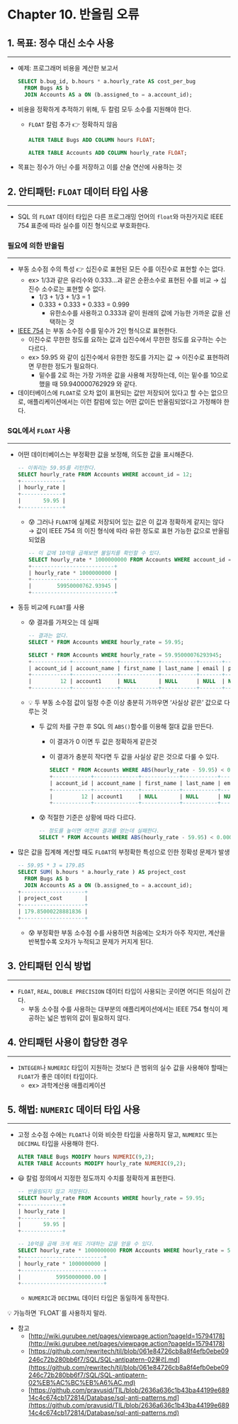 # Chapter 10. 반올림 오류

## 1. 목표: 정수 대신 소수 사용

---

- 예제: 프로그래머 비용을 계산한 보고서
    
    ```sql
    SELECT b.bug_id, b.hours * a.hourly_rate AS cost_per_bug
      FROM Bugs AS b
      JOIN Accounts AS a ON (b.assigned_to = a.account_id);
    ```
    
- 비용을 정확하게 추적하기 위해, 두 칼럼 모두 소수를 지원해야 한다.
    - `FLOAT` 칼럼 추가 👉 정확하지 않음
        
        ```sql
        ALTER TABLE Bugs ADD COLUMN hours FLOAT;
        
        ALTER TABLE Accounts ADD COLUMN hourly_rate FLOAT;
        ```
        
- 목표는 정수가 아닌 수를 저장하고 이를 산술 연산에 사용하는 것

## 2. 안티패턴: `FLOAT` 데이터 타입 사용

---

- SQL 의 `FLOAT` 데이터 타입은 다른 프로그래밍 언어의 `float`와 마찬가지로 IEEE 754 표준에 따라 실수를 이진 형식으로 부호화한다.

### 필요에 의한 반올림

---

- 부동 소수점 수의 특성 👉 십진수로 표현된 모든 수를 이진수로 표현할 수는 없다.
    - ex> 1/3과 같은 유리수와 0.333...과 같은 순환소수로 표현된 수를 비교 → 십진수 소수로는 표현할 수 없다.
        - 1/3 + 1/3 + 1/3 = 1
        - 0.333 + 0.333 + 0.333 = 0.999
            - 유한소수를 사용하고 0.333과 같이 원래의 값에 가능한 가까운 값을 선택하는 것
- [IEEE 754](https://ko.wikipedia.org/wiki/IEEE_754) 는 부동 소수점 수를 밑수가 2인 형식으로 표현한다.
    - 이진수로 무한한 정도를 요하는 값과 십진수에서 무한한 정도를 요구하는 수는 다르다.
    - ex> 59.95 와 같이 십진수에서 유한한 정도를 가지는 값 → 이진수로 표현하려면 무한한 정도가 필요하다.
        - 밑수를 2로 하는 가장 가까운 값을 사용해 저장하는데, 이는 밑수를 10으로 했을 때 59.940000762929 와 같다.
- 데이터베이스에 `FLOAT`로 오차 없이 표현되는 값만 저장되어 있다고 할 수는 없으므로, 애플리케이션에서는 이런 칼럼에 있는 어떤 값이든 반올림되었다고 가정해야 한다.

### SQL에서 `FLOAT` 사용

---

- 어떤 데이터베이스는 부정확한 값을 보정해, 의도한 값을 표시해준다.
    
    ```sql
    -- 이쿼리는 59.95를 리턴한다.
    SELECT hourly_rate FROM Accounts WHERE account_id = 12;
    +-------------+
    | hourly_rate |
    +-------------+
    |       59.95 |
    +-------------+
    ```
    
    - 😰 그러나 `FLOAT`에 실제로 저장되어 있는 값은 이 값과 정확하게 같지는 않다 → 값이 IEEE 754 의 이진 형식에 따라 유한 정도로 표현 가능한 값으로 반올림되었음
        
        ```sql
        -- 이 값에 10억을 곱해보면 불일치를 확인할 수 있다.
        SELECT hourly_rate * 1000000000 FROM Accounts WHERE account_id = 12;
        +--------------------------+
        | hourly_rate * 1000000000 |
        +--------------------------+
        |        59950000762.93945 |
        +--------------------------+
        ```
        
- 동등 비교에 `FLOAT`를 사용
    - 😰 결과를 가져오는 데 실패
        
        ```sql
        -- 결과는 없다.
        SELECT * FROM Accounts WHERE hourly_rate = 59.95;
        
        SELECT * FROM Accounts WHERE hourly_rate = 59.95000076293945;
        +------------+--------------+------------+-----------+-------+---------------+--------------------------------+-------------+
        | account_id | account_name | first_name | last_name | email | password_hash | portrait_image                 | hourly_rate |
        +------------+--------------+------------+-----------+-------+---------------+--------------------------------+-------------+
        |         12 | account1     | NULL       | NULL      | NULL  | NULL          | NULL                           |       59.95 |
        +------------+--------------+------------+-----------+-------+---------------+--------------------------------+-------------+
        ```
        
    - 💡 두 부동 소수점 값이 일정 수준 이상 충분히 가까우면 ‘사실상 같은’ 값으로 다루는 것
        - 두 값의 차를 구한 후 SQL 의 `ABS()`함수를 이용해 절대 값을 만든다.
            - 이 결과가 0 이면 두 값은 정확하게 같은것
            - 이 결과가 충분히 작다면 두 값을 사실상 같은 것으로 다룰 수 있다.
                
                ```sql
                SELECT * FROM Accounts WHERE ABS(hourly_rate - 59.95) < 0.000001;
                +------------+--------------+------------+-----------+-------+---------------+--------------------------------+-------------+
                | account_id | account_name | first_name | last_name | email | password_hash | portrait_image                 | hourly_rate |
                +------------+--------------+------------+-----------+-------+---------------+--------------------------------+-------------+
                |         12 | account1     | NULL       | NULL      | NULL  | NULL          | NULL                           |       59.95 |
                +------------+--------------+------------+-----------+-------+---------------+--------------------------------+-------------+
                ```
                
        - 😰 적절한 기준은 상황에 따라 다르다.
            
            ```sql
            -- 정도를 높이면 여전히 결과를 얻는데 실패한다.
            SELECT * FROM Accounts WHERE ABS(hourly_rate - 59.95) < 0.0000001;
            ```
            
- 많은 값을 집계해 계산할 때도 `FLOAT`의 부정확한 특성으로 인한 정확성 문제가 발생
    
    ```sql
    -- 59.95 * 3 = 179.85
    SELECT SUM( b.hours * a.hourly_rate ) AS project_cost
      FROM Bugs AS b
      JOIN Accounts AS a ON (b.assigned_to = a.account_id);
    +--------------------+
    | project_cost       |
    +--------------------+
    | 179.85000228881836 |
    +--------------------+
    ```
    
    - 😰 부정확한 부동 소수점 수를 사용하면 처음에는 오차가 아주 작지만, 계산을 반복할수록 오차가 누적되고 문제가 커지게 된다.

## 3. 안티패턴 인식 방법

---

- `FLOAT`, `REAL`, `DOUBLE PRECISION` 데이터 타입이 사용되는 곳이면 어디든 의심이 간다.
    - 부동 소수점 수를 사용하는 대부분의 애플리케이션에서는 IEEE 754 형식이 제공하는 넓은 범위의 값이 필요하지 않다.

## 4. 안티패턴 사용이 합당한 경우

---

- `INTEGER`나 `NUMERIC` 타입이 지원하는 것보다 큰 범위의 실수 값을 사용해야 할때는 `FLOAT`가 좋은 데이터 타입이다.
    - ex> 과학계산용 애플리케이션

## 5. 해법: `NUMERIC` 데이터 타입 사용

---

- 고정 소수점 수에는 `FLOAT`나 이와 비슷한 타입을 사용하지 말고, `NUMERIC` 또는 `DECIMAL` 타입을 사용해야 한다.
    
    ```sql
    ALTER TABLE Bugs MODIFY hours NUMERIC(9,2);
    ALTER TABLE Accounts MODIFY hourly_rate NUMERIC(9,2);
    ```
    
- 😃 칼럼 정의에서 지정한 정도까지 수치를 정확하게 표현한다.
    
    ```sql
    -- 반올림되지 않고 저장된다.
    SELECT hourly_rate FROM Accounts WHERE hourly_rate = 59.95;
    +-------------+
    | hourly_rate |
    +-------------+
    |       59.95 |
    +-------------+
    
    -- 10억을 곱해 크게 해도 기대하는 값을 얻을 수 있다.
    SELECT hourly_rate * 1000000000 FROM Accounts WHERE hourly_rate = 59.95;
    +--------------------------+
    | hourly_rate * 1000000000 |
    +--------------------------+
    |           59950000000.00 |
    +--------------------------+
    ```
    
    - `NUMERIC`과 `DECIMAL` 데이터 타입은 동일하게 동작한다.

<aside>
💡 가능하면 `FLOAT`를 사용하지 말라.

</aside>

- 참고
    - [http://wiki.gurubee.net/pages/viewpage.action?pageId=15794178](http://wiki.gurubee.net/pages/viewpage.action?pageId=15794178)
    - [https://github.com/rewritech/til/blob/061e84726cb8a8f4efb0ebe09246c72b280bb6f7/SQL/SQL-antipatern-02물리.md](https://github.com/rewritech/til/blob/061e84726cb8a8f4efb0ebe09246c72b280bb6f7/SQL/SQL-antipatern-02%EB%AC%BC%EB%A6%AC.md)
    - [https://github.com/pravusid/TIL/blob/2636a636c1b43ba44199e68914c4c674cb172814/Database/sql-anti-patterns.md](https://github.com/pravusid/TIL/blob/2636a636c1b43ba44199e68914c4c674cb172814/Database/sql-anti-patterns.md)
